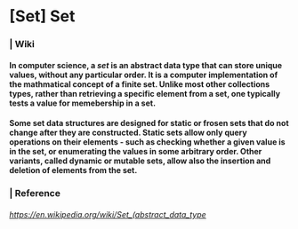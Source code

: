 # [Set] Set

### | Wiki

#### In computer science, a *set* is an abstract data type that can store unique values, without any particular order. It is a computer implementation of the mathmatical concept of a finite set. Unlike most other collections types, rather than retrieving a specific element from a set, one typically tests a value for memebership in a set. 

#### Some set data structures are designed for static or frosen sets that do not change after they are constructed. Static sets allow only query operations on their elements - such as checking whether a given value is in the set, or enumerating the values in some arbitrary order. Other variants, called dynamic or mutable sets, allow also the insertion and deletion of elements from the set.

### | Reference

###### https://en.wikipedia.org/wiki/Set_(abstract_data_type

